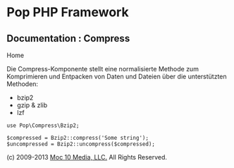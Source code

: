 Pop PHP Framework
=================

Documentation : Compress
------------------------

Home

Die Compress-Komponente stellt eine normalisierte Methode zum
Komprimieren und Entpacken von Daten und Dateien über die unterstützten
Methoden:

-   bzip2
-   gzip & zlib
-   lzf

<!-- -->

    use Pop\Compress\Bzip2;

    $compressed = Bzip2::compress('Some string');
    $uncompressed = Bzip2::uncompress($compressed);

\(c) 2009-2013 [Moc 10 Media, LLC.](http://www.moc10media.com) All
Rights Reserved.
